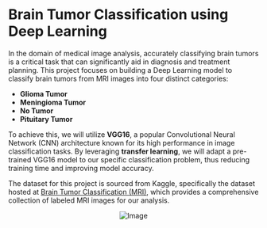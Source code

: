 # Brain Tumor Classification using Deep Learning

In the domain of medical image analysis, accurately classifying brain tumors is a critical task that can significantly aid in diagnosis and treatment planning. This project focuses on building a Deep Learning model to classify brain tumors from MRI images into four distinct categories:

- **Glioma Tumor**
- **Meningioma Tumor**
- **No Tumor**
- **Pituitary Tumor**

To achieve this, we will utilize **VGG16**, a popular Convolutional Neural Network (CNN) architecture known for its high performance in image classification tasks. By leveraging **transfer learning**, we will adapt a pre-trained VGG16 model to our specific classification problem, thus reducing training time and improving model accuracy.

The dataset for this project is sourced from Kaggle, specifically the dataset hosted at [Brain Tumor Classification (MRI)](https://www.kaggle.com/datasets/sartajbhuvaji/brain-tumor-classification-mri), which provides a comprehensive collection of labeled MRI images for our analysis.

<div style="text-align: center;">
    <img src="https://www.universitycancer.com/wp-content/uploads/2023/05/ucbc-may-blog-2.jpg" alt="Image">
</div>
